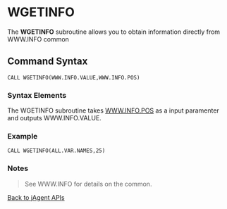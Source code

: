 # WGETINFO

<PageHeader />

The **WGETINFO** subroutine allows you to obtain information directly from WWW.INFO common

## Command Syntax

```
CALL WGETINFO(WWW.INFO.VALUE,WWW.INFO.POS)
```

### Syntax Elements

The WGETINFO subroutine takes [WWW.INFO.POS](./../www.info) as a input paramenter and outputs WWW.INFO.VALUE.

### Example

```
CALL WGETINFO(ALL.VAR.NAMES,25)
```

### Notes

>See WWW.INFO for details on the common.

[Back to jAgent APIs](./../README.md)

  
<PageFooter />
